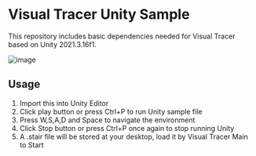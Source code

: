 # Visual Tracer Unity Sample
This repository includes basic dependencies needed for Visual Tracer based on Unity 2021.3.16f1.

![image](https://user-images.githubusercontent.com/101270818/213839772-3a583d96-817e-409a-b35b-fbac4b0c784c.png)

## Usage
1. Import this into Unity Editor
2. Click play button or press Ctrl+P to run Unity sample file
3. Press W,S,A,D and Space to navigate the environment
4. Click Stop button or press Ctrl+P once again to stop running Unity
5. A .stair file will be stored at your desktop, load it by Visual Tracer Main to Start
